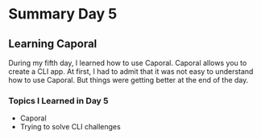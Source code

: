 # Summary Day 5 

## Learning Caporal 
During my fifth day, I learned how to use Caporal. Caporal allows you to create a CLI app. At first, I had to admit that it was not easy to understand how to use Caporal. But things were getting better at the end of the day. 

### Topics I Learned in Day 5 
- Caporal 
- Trying to solve CLI challenges 
